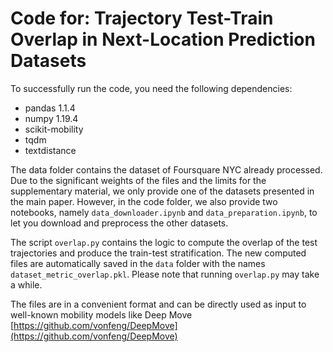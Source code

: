 # Code for: Trajectory Test-Train Overlap in Next-Location Prediction Datasets

To successfully run the code, you need the following dependencies:

- pandas 1.1.4
- numpy 1.19.4
- scikit-mobility
- tqdm
- textdistance

The data folder contains the dataset of Foursquare NYC already processed. Due to the significant weights of the files and the limits for the supplementary material, we only provide one of the datasets presented in the main paper. However, in the code folder, we also provide two notebooks, namely `data_downloader.ipynb` and `data_preparation.ipynb`, to let you download and preprocess the other datasets.

The script `overlap.py` contains the logic to compute the overlap of the test trajectories and produce the train-test stratification. The new computed files are automatically saved in the `data` folder with the names `dataset_metric_overlap.pkl`. 
Please note that running `overlap.py` may take a while.

The files are in a convenient format and can be directly used as input to well-known mobility models like Deep Move [https://github.com/vonfeng/DeepMove](https://github.com/vonfeng/DeepMove)
